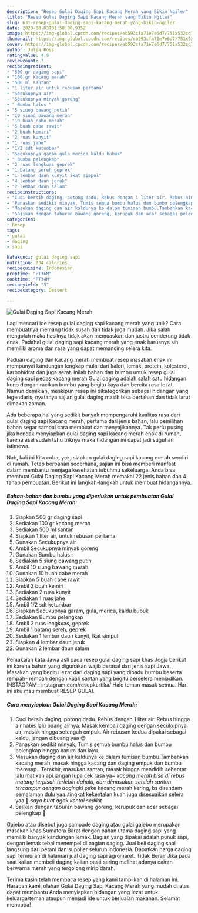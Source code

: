 ```yaml
---
description: "Resep Gulai Daging Sapi Kacang Merah yang Bikin Ngiler"
title: "Resep Gulai Daging Sapi Kacang Merah yang Bikin Ngiler"
slug: 631-resep-gulai-daging-sapi-kacang-merah-yang-bikin-ngiler
date: 2020-08-03T01:50:00.935Z
image: https://img-global.cpcdn.com/recipes/eb593cfa71e7e6d7/751x532cq70/gulai-daging-sapi-kacang-merah-foto-resep-utama.jpg
thumbnail: https://img-global.cpcdn.com/recipes/eb593cfa71e7e6d7/751x532cq70/gulai-daging-sapi-kacang-merah-foto-resep-utama.jpg
cover: https://img-global.cpcdn.com/recipes/eb593cfa71e7e6d7/751x532cq70/gulai-daging-sapi-kacang-merah-foto-resep-utama.jpg
author: Julia Ross
ratingvalue: 4.8
reviewcount: 7
recipeingredient:
- "500 gr daging sapi"
- "100 gr kacang merah"
- "500 ml santan"
- "1 liter air untuk rebusan pertama"
- "Secukupnya air"
- "Secukupnya minyak goreng"
- " Bumbu halus "
- "5 siung bawang putih"
- "10 siung bawang merah"
- "10 buah cabe merah"
- "5 buah cabe rawit"
- "2 buah kemiri"
- "2 ruas kunyit"
- "1 ruas jahe"
- "1/2 sdt ketumbar"
- "Secukupnya garam gula merica kaldu bubuk"
- " Bumbu pelengkap"
- "2 ruas lengkuas geprek"
- "1 batang sereh geprek"
- "1 lembar daun kunyit ikat simpul"
- "4 lembar daun jeruk"
- "2 lembar daun salam"
recipeinstructions:
- "Cuci bersih daging, potong dadu. Rebus dengan 1 liter air. Rebus hingga air habis lalu buang airnya. Masak kembali daging dengan secukupnya air, masak hingga setengah empuk. Air rebusan kedua dipakai sebagai kaldu, jangan dibuang yaa 😊"
- "Panaskan sedikit minyak, Tumis semua bumbu halus dan bumbu pelengkap hingga harum dan layu."
- "Masukan daging dan air kaldunya ke dalam tumisan bumbu.Tambahkan kacang merah, masak hingga kacang dan daging empuk dan bumbu meresap.. Terakhir, masukan santan, masak hingga mendidih sebentar lalu matikan api.jangan lupa cek rasa ya~ *kacang merah bisa di rebus matang terpisah terlebih dahulu, dan dimasukan setelah santan tercampur dengan daging*kl pake kacang merah kering, bs direndam semalaman dulu yaa..tingkat kekentalan kuah juga disesuaikan selera yaa 🙂 *saya buat agak kental sedikit*"
- "Sajikan dengan taburan bawang goreng, kerupuk dan acar sebagai pelengkap 🙂"
categories:
- Resep
tags:
- gulai
- daging
- sapi

katakunci: gulai daging sapi 
nutrition: 234 calories
recipecuisine: Indonesian
preptime: "PT36M"
cooktime: "PT34M"
recipeyield: "3"
recipecategory: Dessert

---
```



![Gulai Daging Sapi Kacang Merah](https://img-global.cpcdn.com/recipes/eb593cfa71e7e6d7/751x532cq70/gulai-daging-sapi-kacang-merah-foto-resep-utama.jpg)

Lagi mencari ide resep gulai daging sapi kacang merah yang unik? Cara membuatnya memang tidak susah dan tidak juga mudah. Jika salah mengolah maka hasilnya tidak akan memuaskan dan justru cenderung tidak enak. Padahal gulai daging sapi kacang merah yang enak harusnya sih memiliki aroma dan rasa yang dapat memancing selera kita.

Paduan daging dan kacang merah membuat resep masakan enak ini mempunyai kandungan lengkap mulai dari kalori, lemak, protein, kolesterol, karbohidrat dan juga serat. Inilah bahan dan bumbu untuk resep gulai daging sapi pedas kacang merah Gulai daging adalah salah satu hidangan kuno dengan racikan bumbu yang begitu kaya dan bercita rasa lezat. Namun demikian, meskipun resep ini dikategorikan sebagai hidangan yang legendaris, nyatanya sajian gulai daging masih bisa bertahan dan tidak larut dimakan zaman.

Ada beberapa hal yang sedikit banyak mempengaruhi kualitas rasa dari gulai daging sapi kacang merah, pertama dari jenis bahan, lalu pemilihan bahan segar sampai cara membuat dan menyajikannya. Tak perlu pusing jika hendak menyiapkan gulai daging sapi kacang merah enak di rumah, karena asal sudah tahu triknya maka hidangan ini dapat jadi suguhan istimewa.


Nah, kali ini kita coba, yuk, siapkan gulai daging sapi kacang merah sendiri di rumah. Tetap berbahan sederhana, sajian ini bisa memberi manfaat dalam membantu menjaga kesehatan tubuhmu sekeluarga. Anda bisa membuat Gulai Daging Sapi Kacang Merah memakai 22 jenis bahan dan 4 tahap pembuatan. Berikut ini langkah-langkah untuk membuat hidangannya.

<!--inarticleads1-->

##### Bahan-bahan dan bumbu yang diperlukan untuk pembuatan Gulai Daging Sapi Kacang Merah:

1. Siapkan 500 gr daging sapi
1. Sediakan 100 gr kacang merah
1. Sediakan 500 ml santan
1. Siapkan 1 liter air, untuk rebusan pertama
1. Gunakan Secukupnya air
1. Ambil Secukupnya minyak goreng
1. Gunakan  Bumbu halus :
1. Sediakan 5 siung bawang putih
1. Ambil 10 siung bawang merah
1. Gunakan 10 buah cabe merah
1. Siapkan 5 buah cabe rawit
1. Ambil 2 buah kemiri
1. Sediakan 2 ruas kunyit
1. Sediakan 1 ruas jahe
1. Ambil 1/2 sdt ketumbar
1. Siapkan Secukupnya garam, gula, merica, kaldu bubuk
1. Sediakan  Bumbu pelengkap
1. Ambil 2 ruas lengkuas, geprek
1. Ambil 1 batang sereh, geprek
1. Sediakan 1 lembar daun kunyit, ikat simpul
1. Siapkan 4 lembar daun jeruk
1. Gunakan 2 lembar daun salam


Pemakaian kata Jawa asli pada resep gulai daging sapi khas Jogja berikut ini karena bahan yang digunakan wajib berasal dari jenis sapi Jawa. Masakan yang begitu lezat dari daging sapi yang dipadu bumbu beserta rempah- rempah dengan kuah santan yang begitu berselera menjadikan. INSTAGRAM : instagram.com/resepkartika/ Halo teman masak semua. Hari ini aku mau membuat RESEP GULAI. 

<!--inarticleads2-->

##### Cara menyiapkan Gulai Daging Sapi Kacang Merah:

1. Cuci bersih daging, potong dadu. Rebus dengan 1 liter air. Rebus hingga air habis lalu buang airnya. Masak kembali daging dengan secukupnya air, masak hingga setengah empuk. Air rebusan kedua dipakai sebagai kaldu, jangan dibuang yaa 😊
1. Panaskan sedikit minyak, Tumis semua bumbu halus dan bumbu pelengkap hingga harum dan layu.
1. Masukan daging dan air kaldunya ke dalam tumisan bumbu.Tambahkan kacang merah, masak hingga kacang dan daging empuk dan bumbu meresap.. Terakhir, masukan santan, masak hingga mendidih sebentar lalu matikan api.jangan lupa cek rasa ya~ *kacang merah bisa di rebus matang terpisah terlebih dahulu, dan dimasukan setelah santan tercampur dengan daging*kl pake kacang merah kering, bs direndam semalaman dulu yaa..tingkat kekentalan kuah juga disesuaikan selera yaa 🙂 *saya buat agak kental sedikit*
1. Sajikan dengan taburan bawang goreng, kerupuk dan acar sebagai pelengkap 🙂


Gajebo atau disebut juga sampade daging atau gulai gajebo merupakan masakan khas Sumatera Barat dengan bahan utama daging sapi yang memiliki banyak kandungan lemak. Bagian yang dipakai adalah punuk sapi, dengan lemak tebal menempel di bagian daging. Jual beli daging sapi langsung dari petani dan supplier seluruh indonesia. Dapatkan harga daging sapi termurah di halaman jual daging sapi agromaret. Tidak Berair Jika pada saat kalian membeli daging kalian pasti sering melihat adanya cairan berwarna merah yang tergolong mirip darah. 

Terima kasih telah membaca resep yang kami tampilkan di halaman ini. Harapan kami, olahan Gulai Daging Sapi Kacang Merah yang mudah di atas dapat membantu Anda menyiapkan hidangan yang lezat untuk keluarga/teman ataupun menjadi ide untuk berjualan makanan. Selamat mencoba!
